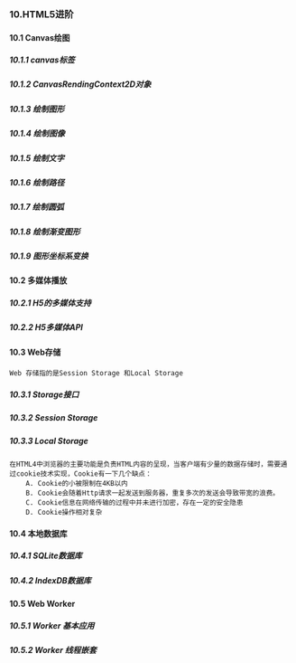 ### 10.HTML5进阶

#### 10.1 Canvas绘图
##### 10.1.1 canvas标签
##### 10.1.2 CanvasRendingContext2D对象
##### 10.1.3 绘制图形
##### 10.1.4 绘制图像
##### 10.1.5 绘制文字
##### 10.1.6 绘制路径
##### 10.1.7 绘制圆弧
##### 10.1.8 绘制渐变图形
##### 10.1.9 图形坐标系变换

#### 10.2 多媒体播放
##### 10.2.1 H5的多媒体支持
##### 10.2.2 H5多媒体API

#### 10.3 Web存储
    Web 存储指的是Session Storage 和Local Storage
##### 10.3.1 Storage接口

##### 10.3.2 Session Storage
##### 10.3.3 Local Storage
    在HTML4中浏览器的主要功能是负责HTML内容的呈现，当客户端有少量的数据存储时，需要通过cookie技术实现，Cookie有一下几个缺点：
        A. Cookie的小被限制在4KB以内
        B. Cookie会随着Http请求一起发送到服务器，重复多次的发送会导致带宽的浪费。
        C. Cookie信息在网络传输的过程中并未进行加密，存在一定的安全隐患
        D. Cookie操作相对复杂

#### 10.4 本地数据库
##### 10.4.1 SQLite数据库
##### 10.4.2 IndexDB数据库

#### 10.5 Web Worker
##### 10.5.1 Worker 基本应用
##### 10.5.2 Worker 线程嵌套